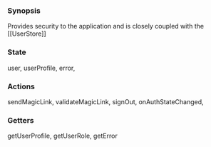 ### Synopsis
Provides security to the application and is closely coupled with the [[UserStore]]

### State
user,
userProfile,
error,

### Actions
sendMagicLink,
validateMagicLink,
signOut,
onAuthStateChanged,


### Getters
getUserProfile,
getUserRole,
getError
